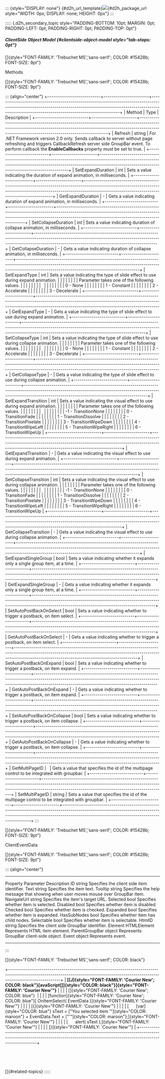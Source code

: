 ::: {style="DISPLAY: none"}
[](ms-xhelp:///?Id=d2h_url_template){#d2h_url_template}![](!package_url!){#d2h_package_url style="WIDTH: 0px; DISPLAY: none; HEIGHT: 0px"}
:::

::::: {.d2h_secondary_topic style="PADDING-BOTTOM: 10pt; MARGIN: 0pt; PADDING-LEFT: 0pt; PADDING-RIGHT: 0pt; PADDING-TOP: 0pt"}
##### ClientSide Object Model {#clientside-object-model style="tab-stops: 0pt"}

[]{style="FONT-FAMILY: 'Trebuchet MS','sans-serif'; COLOR: #15428b; FONT-SIZE: 9pt"} 

Methods

[]{style="FONT-FAMILY: 'Trebuchet MS','sans-serif'; COLOR: #15428b; FONT-SIZE: 9pt"} 

::: {align="center"}
+---------------------------+-----------------------+--------------------------------------------------------------------------------------------------------------------------------------------------------------------------------------------------------------------------+
| Method                    | Type                  | Description                                                                                                                                                                                                              |
+---------------------------+-----------------------+--------------------------------------------------------------------------------------------------------------------------------------------------------------------------------------------------------------------------+
| Refresh                   | string                | For .NET Framework version 2.0 only. Sends callback to server without page refreshing and triggers CallbackRefresh server side GroupBar event. To perform callback the **EnableCallbacks** property must be set to true. |
+---------------------------+-----------------------+--------------------------------------------------------------------------------------------------------------------------------------------------------------------------------------------------------------------------+
| SetExpandDuration         | int                   | Sets a value indicating the duration of expand animation, in milliseconds.                                                                                                                                               |
+---------------------------+-----------------------+--------------------------------------------------------------------------------------------------------------------------------------------------------------------------------------------------------------------------+
| GetExpandDuration         | \-                    | Gets a value indicating duration of expand animation, in milliseconds.                                                                                                                                                   |
+---------------------------+-----------------------+--------------------------------------------------------------------------------------------------------------------------------------------------------------------------------------------------------------------------+
| SetCollapseDuration       | int                   | Sets a value indicating duration of collapse animation, in milliseconds.                                                                                                                                                 |
+---------------------------+-----------------------+--------------------------------------------------------------------------------------------------------------------------------------------------------------------------------------------------------------------------+
| GetCollapseDuration       | \-                    | Gets a value indicating duration of collapse animation, in milliseconds.                                                                                                                                                 |
+---------------------------+-----------------------+--------------------------------------------------------------------------------------------------------------------------------------------------------------------------------------------------------------------------+
| SetExpandType             | int                   | Sets a value indicating the type of slide effect to use during expand animation.                                                                                                                                         |
|                           |                       |                                                                                                                                                                                                                          |
|                           |                       | Parameter takes one of the following values.                                                                                                                                                                             |
|                           |                       |                                                                                                                                                                                                                          |
|                           |                       |                                                                                                                                                                                                                          |
|                           |                       |                                                                                                                                                                                                                          |
|                           |                       | 0 - None                                                                                                                                                                                                                 |
|                           |                       |                                                                                                                                                                                                                          |
|                           |                       | 1 - Constant                                                                                                                                                                                                             |
|                           |                       |                                                                                                                                                                                                                          |
|                           |                       | 2 - Accelerate                                                                                                                                                                                                           |
|                           |                       |                                                                                                                                                                                                                          |
|                           |                       | 3 - Decelerate                                                                                                                                                                                                           |
+---------------------------+-----------------------+--------------------------------------------------------------------------------------------------------------------------------------------------------------------------------------------------------------------------+
| GetExpandType             | \-                    | Gets a value indicating the type of slide effect to use during expand animation.                                                                                                                                         |
+---------------------------+-----------------------+--------------------------------------------------------------------------------------------------------------------------------------------------------------------------------------------------------------------------+
| SetCollapseType           | int                   | Sets a value indicating the type of slide effect to use during collapse animation.                                                                                                                                       |
|                           |                       |                                                                                                                                                                                                                          |
|                           |                       | Parameter takes one of the following values.                                                                                                                                                                             |
|                           |                       |                                                                                                                                                                                                                          |
|                           |                       |                                                                                                                                                                                                                          |
|                           |                       |                                                                                                                                                                                                                          |
|                           |                       | 0 - None                                                                                                                                                                                                                 |
|                           |                       |                                                                                                                                                                                                                          |
|                           |                       | 1 - Constant                                                                                                                                                                                                             |
|                           |                       |                                                                                                                                                                                                                          |
|                           |                       | 2 - Accelerate                                                                                                                                                                                                           |
|                           |                       |                                                                                                                                                                                                                          |
|                           |                       | 3 - Decelerate                                                                                                                                                                                                           |
+---------------------------+-----------------------+--------------------------------------------------------------------------------------------------------------------------------------------------------------------------------------------------------------------------+
| GetCollapseType           | \-                    | Gets a value indicating the type of slide effect to use during collapse animation.                                                                                                                                       |
+---------------------------+-----------------------+--------------------------------------------------------------------------------------------------------------------------------------------------------------------------------------------------------------------------+
| SetExpandTransition       | int                   | Sets a value indicating the visual effect to use during expand animation.                                                                                                                                                |
|                           |                       |                                                                                                                                                                                                                          |
|                           |                       | Parameter takes one of the following values.                                                                                                                                                                             |
|                           |                       |                                                                                                                                                                                                                          |
|                           |                       |                                                                                                                                                                                                                          |
|                           |                       |                                                                                                                                                                                                                          |
|                           |                       | -1 - TransitionNone                                                                                                                                                                                                      |
|                           |                       |                                                                                                                                                                                                                          |
|                           |                       | 0 - TransitionFade                                                                                                                                                                                                       |
|                           |                       |                                                                                                                                                                                                                          |
|                           |                       | 1 - TransitionDissolve                                                                                                                                                                                                   |
|                           |                       |                                                                                                                                                                                                                          |
|                           |                       | 2 - TransitionPixelate                                                                                                                                                                                                   |
|                           |                       |                                                                                                                                                                                                                          |
|                           |                       | 3 - TransitionWipeDown                                                                                                                                                                                                   |
|                           |                       |                                                                                                                                                                                                                          |
|                           |                       | 4 - TransitionWipeLeft                                                                                                                                                                                                   |
|                           |                       |                                                                                                                                                                                                                          |
|                           |                       | 5 - TransitionWipeRight                                                                                                                                                                                                  |
|                           |                       |                                                                                                                                                                                                                          |
|                           |                       | 6 - TransitionWipeUp                                                                                                                                                                                                     |
+---------------------------+-----------------------+--------------------------------------------------------------------------------------------------------------------------------------------------------------------------------------------------------------------------+
| GetExpandTransition       | \-                    | Gets a value indicating the visual effect to use during expand animation.                                                                                                                                                |
+---------------------------+-----------------------+--------------------------------------------------------------------------------------------------------------------------------------------------------------------------------------------------------------------------+
| SetCollapseTransition     | int                   | Sets a value indicating the visual effect to use during collapse animation.                                                                                                                                              |
|                           |                       |                                                                                                                                                                                                                          |
|                           |                       | Parameter takes one of the following values.                                                                                                                                                                             |
|                           |                       |                                                                                                                                                                                                                          |
|                           |                       |                                                                                                                                                                                                                          |
|                           |                       |                                                                                                                                                                                                                          |
|                           |                       | -1 - TransitionNone                                                                                                                                                                                                      |
|                           |                       |                                                                                                                                                                                                                          |
|                           |                       | 0 - TransitionFade                                                                                                                                                                                                       |
|                           |                       |                                                                                                                                                                                                                          |
|                           |                       | 1 - TransitionDissolve                                                                                                                                                                                                   |
|                           |                       |                                                                                                                                                                                                                          |
|                           |                       | 2 - TransitionPixelate                                                                                                                                                                                                   |
|                           |                       |                                                                                                                                                                                                                          |
|                           |                       | 3 - TransitionWipeDown                                                                                                                                                                                                   |
|                           |                       |                                                                                                                                                                                                                          |
|                           |                       | 4 - TransitionWipeLeft                                                                                                                                                                                                   |
|                           |                       |                                                                                                                                                                                                                          |
|                           |                       | 5 - TransitionWipeRight                                                                                                                                                                                                  |
|                           |                       |                                                                                                                                                                                                                          |
|                           |                       | 6 - TransitionWipeUp                                                                                                                                                                                                     |
+---------------------------+-----------------------+--------------------------------------------------------------------------------------------------------------------------------------------------------------------------------------------------------------------------+
| GetCollapseTransition     | \-                    | Gets a value indicating the visual effect to use during collapse animation.                                                                                                                                              |
+---------------------------+-----------------------+--------------------------------------------------------------------------------------------------------------------------------------------------------------------------------------------------------------------------+
| SetExpandSingleGroup      | bool                  | Sets a value indicating whether it expands only a single group item, at a time.                                                                                                                                          |
+---------------------------+-----------------------+--------------------------------------------------------------------------------------------------------------------------------------------------------------------------------------------------------------------------+
| GetExpandSingleGroup      | \-                    | Gets a value indicating whether it expands only a single group item, at a time.                                                                                                                                          |
+---------------------------+-----------------------+--------------------------------------------------------------------------------------------------------------------------------------------------------------------------------------------------------------------------+
| SetAutoPostBackOnSelect   | bool                  | Sets a value indicating whether to trigger a postback, on item select.                                                                                                                                                   |
+---------------------------+-----------------------+--------------------------------------------------------------------------------------------------------------------------------------------------------------------------------------------------------------------------+
| GetAutoPostBackOnSelect   | \-                    | Gets a value indicating whether to trigger a postback, on item select.                                                                                                                                                   |
+---------------------------+-----------------------+--------------------------------------------------------------------------------------------------------------------------------------------------------------------------------------------------------------------------+
| SetAutoPostBackOnExpand   | bool                  | Sets a value indicating whether to trigger a postback, on item expand.                                                                                                                                                   |
+---------------------------+-----------------------+--------------------------------------------------------------------------------------------------------------------------------------------------------------------------------------------------------------------------+
| GetAutoPostBackOnExpand   | \-                    | Gets a value indicating whether to trigger a postback, on item expand.                                                                                                                                                   |
+---------------------------+-----------------------+--------------------------------------------------------------------------------------------------------------------------------------------------------------------------------------------------------------------------+
| SetAutoPostBackOnCollapse | bool                  | Sets a value indicating whether to trigger a postback, on item collapse.                                                                                                                                                 |
+---------------------------+-----------------------+--------------------------------------------------------------------------------------------------------------------------------------------------------------------------------------------------------------------------+
| GetAutoPostBackOnCollapse | \-                    | Gets a value indicating whether to trigger a postback, on item collapse.                                                                                                                                                 |
+---------------------------+-----------------------+--------------------------------------------------------------------------------------------------------------------------------------------------------------------------------------------------------------------------+
| GetMultiPageID            |                       | Gets a value that specifies the id of the multipage control to be integrated with groupbar.                                                                                                                              |
+---------------------------+-----------------------+--------------------------------------------------------------------------------------------------------------------------------------------------------------------------------------------------------------------------+
| SetMultiPageID            | string                | Sets a value that specifies the id of the multipage control to be integrated with groupbar.                                                                                                                              |
+---------------------------+-----------------------+--------------------------------------------------------------------------------------------------------------------------------------------------------------------------------------------------------------------------+
:::

[]{style="FONT-FAMILY: 'Trebuchet MS','sans-serif'; COLOR: #15428b; FONT-SIZE: 9pt"} 

ClientEventData

[]{style="FONT-FAMILY: 'Trebuchet MS','sans-serif'; COLOR: #15428b; FONT-SIZE: 9pt"} 

::: {align="center"}
  ---------------- ------------- -----------------------------------------------------------------------------------
  Property         Parameter     Description
  ID               string        Specifies the client side item identifier.
  Text             string        Specifies the item text.
  Tooltip          string        Specifies the help message that showing when user moves mouse over GroupBar item.
  NavigateUrl      string        Specifies the item\'s target URL.
  Selected         bool          Specifies whether item is selected.
  Disabled         bool          Specifies whether item is disabled.
  Checked          bool          Specifies whether item is checked.
  Expanded         bool          Specifies whether item is expanded.
  HasSubNodes      bool          Specifies whether item has child nodes.
  Selectable       bool          Specifies whether item is selectable.
  HtmlID           string        Specifies the client side GroupBar identifier.
  Element          HTMLElement   Represents HTML item element.
  ParentGroupBar   object        Represents GroupBar client-side object.
  Event            object        Represents event.
  ---------------- ------------- -----------------------------------------------------------------------------------
:::

[]{style="FONT-FAMILY: 'Trebuchet MS','sans-serif'; COLOR: black"} 

+--------------------------------------------------------------------------------------------------------------------------------------------------------------------------------------+
| **[\[J]{style="FONT-FAMILY: 'Courier New'; COLOR: black"}[avaScript[\]]{style="COLOR: black"}]{style="FONT-FAMILY: 'Courier New'"}**                                                 |
|                                                                                                                                                                                      |
| []{style="FONT-FAMILY: 'Courier New'; COLOR: blue"}                                                                                                                                  |
|                                                                                                                                                                                      |
| [function]{style="FONT-FAMILY: 'Courier New'; COLOR: blue"}[ OnItemSelect( EventData )]{style="FONT-FAMILY: 'Courier New'"}                                                          |
|                                                                                                                                                                                      |
| [{]{style="FONT-FAMILY: 'Courier New'"}                                                                                                                                              |
|                                                                                                                                                                                      |
| [      [var]{style="COLOR: blue"} sText = [\"You selected item \'\"]{style="COLOR: maroon"} + EventData.Text + [\"\'\"]{style="COLOR: maroon"};]{style="FONT-FAMILY: 'Courier New'"} |
|                                                                                                                                                                                      |
| [      alert( sText );]{style="FONT-FAMILY: 'Courier New'"}                                                                                                                          |
|                                                                                                                                                                                      |
| [}]{style="FONT-FAMILY: 'Courier New'"}                                                                                                                                              |
+--------------------------------------------------------------------------------------------------------------------------------------------------------------------------------------+

 

 

[]{#related-topics}
:::::
